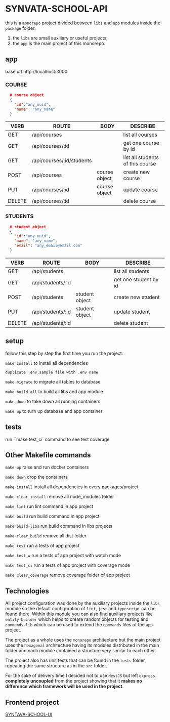 # SYNVATA-SCHOOL-API

this is a `monorepo` project divided between `libs` and `app` modules inside the `package` folder.

1) the `libs` are small auxiliary or useful projects, 
2) the `app` is the main project of this monorepo.

## app

base url http://localhost:3000

### COURSE

```json
  # course object
  {
    "id":"any_uuid",
    "name": "any_name"
  }
```

VERB   | ROUTE                     | BODY          | DESCRIBE                         |
---    | ---                       | ---           | ---                              |
GET    | /api/courses              |               | list all courses                 | 
GET    | /api/courses/:id          |               | get one course by id             |
GET    | /api/courses/:id/students |               | list all students of this course |
POST   | /api/courses              | course object | create new course                |
PUT    | /api/courses/:id          | course object | update course                    |
DELETE | /api/courses/:id          |               | delete course                    |

### STUDENTS

```json
  # student object
  {
    "id":"any_uuid",
    "name": "any_name",
    "email": "any_email@email.com"
  }
```

VERB   | ROUTE                     | BODY           | DESCRIBE              |
---    | ---                       | ---            | ---                   |
GET    | /api/students             |                | list all students     | 
GET    | /api/students/:id         |                | get one student by id |
POST   | /api/students             | student object | create new student    |
PUT    | /api/students/:id         | student object | update student        |
DELETE | /api/students/:id         |                | delete student        |

## setup

follow this step by step the first time you run the project:

`make install` to install all dependencies

`duplicate .env.sample file with .env name`

`make migrate` to migrate all tables to database

`make build_all` to build all libs and app module

`make down` to take down all running containers

`make up` to turn up database and app container

## tests

run ``make test_ci` command to see test coverage

## Other Makefile commands

`make up` raise and run docker containers

`make down` drop the containers

`make install` install all dependencies in every packages/project

`make clear_install` remove all node_modules folder

`make lint` run lint command in app project

`make build` run build command in app project

`make build-libs` run build command in libs projects

`make clear_build` remove all dist folder

`make test` run a tests of app project

`make test_w` run a tests of app project with watch mode

`make test_ci` run a tests of app project with coverage mode

`make clear_coverage` remove coverage folder of app project

## Technologies

All project configuration was done by the auxiliary projects inside the `libs` module
so the default configuration of `lint`, `jest` and `typescript` can be found there.
Within this module you can also find auxiliary projects like `entity-builder` which helps 
to create random objects for testing and `commands-lib` which can be used to extend the `commands` files of the `app` project.

The project as a whole uses the `monorepo` architecture but the main project uses the `hexagonal` architecture
having its modules distributed in the main folder and each module contained a structure very similar to each other.

The project also has unit tests that can be found in the `tests` folder, repeating the same structure as in the `src` folder.

For the sake of delivery time I decided not to use `NestJS` but left `express` **completely uncoupled** from the project showing that it **makes no difference which framework will be used in the project**.

## Frontend project

[SYNTAVA-SCHOOL-UI](https://github.com/adrianosilvareis/synvata-school-ui)